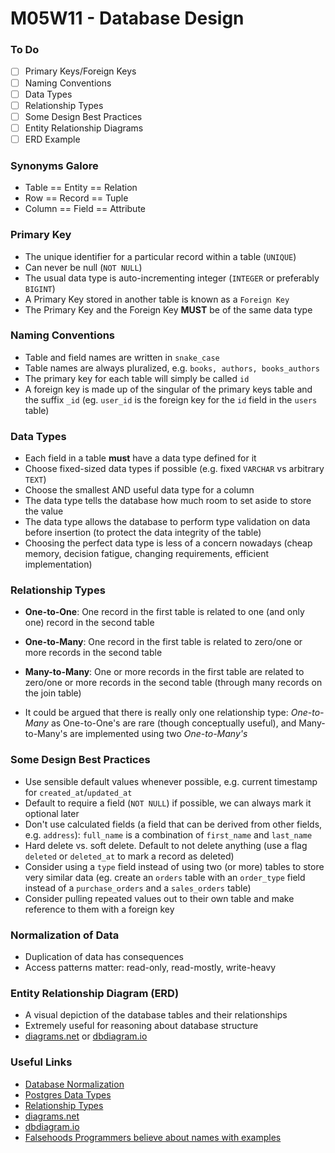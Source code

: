 # M05W11 - Database Design

### To Do
- [ ] Primary Keys/Foreign Keys
- [ ] Naming Conventions
- [ ] Data Types
- [ ] Relationship Types
- [ ] Some Design Best Practices
- [ ] Entity Relationship Diagrams
- [ ] ERD Example

### Synonyms Galore
- Table == Entity == Relation
- Row == Record == Tuple
- Column == Field == Attribute

### Primary Key

- The unique identifier for a particular record within a table (`UNIQUE`)
- Can never be null (`NOT NULL`)
- The usual data type is auto-incrementing integer (`INTEGER` or preferably `BIGINT`)
- A Primary Key stored in another table is known as a `Foreign Key`
- The Primary Key and the Foreign Key **MUST** be of the same data type

### Naming Conventions

- Table and field names are written in `snake_case`
- Table names are always pluralized, e.g. `books, authors, books_authors`
- The primary key for each table will simply be called `id`
- A foreign key is made up of the singular of the primary keys table and the suffix `_id` (eg. `user_id` is the foreign key for the `id` field in the `users` table)

### Data Types

- Each field in a table **must** have a data type defined for it
- Choose fixed-sized data types if possible (e.g. fixed `VARCHAR` vs arbitrary `TEXT`)
- Choose the smallest AND useful data type for a column
- The data type tells the database how much room to set aside to store the value
- The data type allows the database to perform type validation on data before insertion (to protect the data integrity of the table)
- Choosing the perfect data type is less of a concern nowadays (cheap memory, decision fatigue, changing requirements, efficient implementation)

### Relationship Types

- **One-to-One**: One record in the first table is related to one (and only one) record in the second table
- **One-to-Many**: One record in the first table is related to zero/one or more records in the second table
- **Many-to-Many**: One or more records in the first table are related to zero/one or more records in the second table (through many records on the join table)

- It could be argued that there is really only one relationship type: _One-to-Many_ as One-to-One's are rare (though conceptually useful), and Many-to-Many's are implemented using two _One-to-Many's_

### Some Design Best Practices

- Use sensible default values whenever possible, e.g. current timestamp for `created_at`/`updated_at`
- Default to require a field (`NOT NULL`) if possible, we can always mark it optional later
- Don't use calculated fields (a field that can be derived from other fields, e.g. `address`): `full_name` is a combination of `first_name` and `last_name`
- Hard delete vs. soft delete. Default to not delete anything (use a flag `deleted` or `deleted_at` to mark a record as deleted)
- Consider using a `type` field instead of using two (or more) tables to store very similar data (eg. create an `orders` table with an `order_type` field instead of a `purchase_orders` and a `sales_orders` table)
- Consider pulling repeated values out to their own table and make reference to them with a foreign key

### Normalization of Data
- Duplication of data has consequences
- Access patterns matter: read-only, read-mostly, write-heavy

### Entity Relationship Diagram (ERD)

- A visual depiction of the database tables and their relationships
- Extremely useful for reasoning about database structure
- [diagrams.net](https://app.diagrams.net/) or [dbdiagram.io](https://dbdiagram.io/)

### Useful Links
* [Database Normalization](https://en.wikipedia.org/wiki/Database_normalization)
* [Postgres Data Types](http://www.postgresqltutorial.com/postgresql-data-types/)
* [Relationship Types](http://etutorials.org/SQL/Database+design+for+mere+mortals/Part+II+The+Design+Process/Chapter+10.+Table+Relationships/Types+of+Relationships/)
* [diagrams.net](https://app.diagrams.net/)
* [dbdiagram.io](https://dbdiagram.io/)
* [Falsehoods Programmers believe about names with examples](https://shinesolutions.com/2018/01/08/falsehoods-programmers-believe-about-names-with-examples/) 
